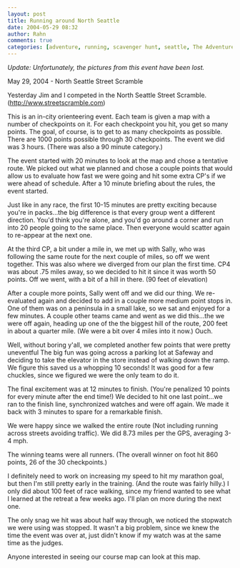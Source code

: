 ```yaml
---
layout: post
title: Running around North Seattle
date: 2004-05-29 08:32
author: Rahn
comments: true
categories: [adventure, running, scavenger hunt, seattle, The Adventures]
---
```

<em>Update: Unfortunately, the pictures from this event have been lost. </em>

May 29, 2004 - North Seattle Street Scramble

Yesterday Jim and I competed in the North Seattle Street Scramble. (http://www.streetscramble.com)

This is an in-city orienteering event. Each team is given a map with a number of checkpoints on it. For each checkpoint you hit, you get so many points. The goal, of course, is to get to as many checkpoints as possible. There are 1000 points possible through 30 checkpoints. The event we did was 3 hours. (There was also a 90 minute category.)

The event started with 20 minutes to look at the map and chose a tentative route. We picked out what we planned and chose a couple points that would allow us to evaluate how fast we were going and hit some extra CP's if we were ahead of schedule. After a 10 minute briefing about the rules, the event started.

Just like in any race, the first 10-15 minutes are pretty exciting because you're in packs...the big difference is that every group went a different direction. You'd think you're alone, and you'd go around a corner and run into 20 people going to the same place. Then everyone would scatter again to re-appear at the next one.

At the third CP, a bit under a mile in, we met up with Sally, who was following the same route for the next couple of miles, so off we went together. This was also where we diverged from our plan the first time. CP4 was about .75 miles away, so we decided to hit it since it was worth 50 points. Off we went, with a bit of a hill in there. (90 feet of elevation)

After a couple more points, Sally went off and we did our thing. We re-evaluated again and decided to add in a couple more medium point stops in. One of them was on a peninsula in a small lake, so we sat and enjoyed for a few minutes. A couple other teams came and went as we did this...the we were off again, heading up one of the the biggest hill of the route, 200 feet in about a quarter mile. (We were a bit over 4 miles into it now.) Ouch.

Well, without boring y'all, we completed another few points that were pretty uneventful The big fun was going across a parking lot at Safeway and deciding to take the elevator in the store instead of walking down the ramp. We figure this saved us a whopping 10 seconds! It was good for a few chuckles, since we figured we were the only team to do it.

The final excitement was at 12 minutes to finish. (You're penalized 10 points for every minute after the end time!) We decided to hit one last point...we ran to the finish line, synchronized watches and were off again. We made it back with 3 minutes to spare for a remarkable finish.

We were happy since we walked the entire route (Not including running across streets avoiding traffic). We did 8.73 miles per the GPS, averaging 3-4 mph.

The winning teams were all runners. (The overall winner on foot hit 860 points, 26 of the 30 checkpoints.)

I definitely need to work on increasing my speed to hit my marathon goal, but then I'm still pretty early in the training. (And the route was fairly hilly.) I only did about 100 feet of race walking, since my friend wanted to see what I learned at the retreat a few weeks ago. I'll plan on more during the next one.

The only snag we hit was about half way through, we noticed the stopwatch we were using was stopped. It wasn't a big problem, since we knew the time the event was over at, just didn't know if my watch was at the same time as the judges.

Anyone interested in seeing our course map can look at <a>this map</a>.

